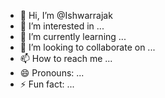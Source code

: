 - 👋 Hi, I’m @Ishwarrajak
- 👀 I’m interested in ...
- 🌱 I’m currently learning ...
- 💞️ I’m looking to collaborate on ...
- 📫 How to reach me ...
- 😄 Pronouns: ...
- ⚡ Fun fact: ...

<!---
Ishwarrajak/Ishwarrajak is a ✨ special ✨ repository because its `README.md` (this file) appears on your GitHub profile.
You can click the Preview link to take a look at your changes.
--->
